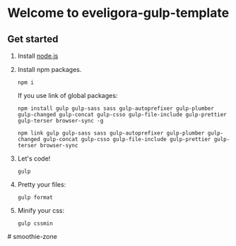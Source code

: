 # Welcome to eveligora-gulp-template

## Get started

1.  Install [node.js](https://nodejs.org/)

2.  Install npm packages.

        npm i

    If you use link of global packages:

        npm install gulp gulp-sass sass gulp-autoprefixer gulp-plumber gulp-changed gulp-concat gulp-csso gulp-file-include gulp-prettier gulp-terser browser-sync -g

        npm link gulp gulp-sass sass gulp-autoprefixer gulp-plumber gulp-changed gulp-concat gulp-csso gulp-file-include gulp-prettier gulp-terser browser-sync

3.  Let's code!

        gulp

4.  Pretty your files:

        gulp format

5.  Minify your css:

        gulp cssmin
#   s m o o t h i e - z o n e  
 